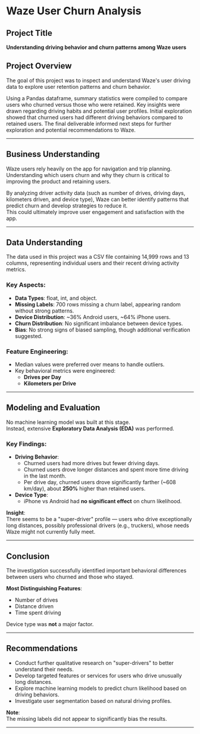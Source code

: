 # Waze User Churn Analysis

## Project Title
**Understanding driving behavior and churn patterns among Waze users**

## Project Overview
The goal of this project was to inspect and understand Waze's user driving data to explore user retention patterns and churn behavior.

Using a Pandas dataframe, summary statistics were compiled to compare users who churned versus those who were retained. Key insights were drawn regarding driving habits and potential user profiles. Initial exploration showed that churned users had different driving behaviors compared to retained users. The final deliverable informed next steps for further exploration and potential recommendations to Waze.

---

## Business Understanding
Waze users rely heavily on the app for navigation and trip planning.  
Understanding which users churn and why they churn is critical to improving the product and retaining users.  

By analyzing driver activity data (such as number of drives, driving days, kilometers driven, and device type), Waze can better identify patterns that predict churn and develop strategies to reduce it.  
This could ultimately improve user engagement and satisfaction with the app.

---

## Data Understanding
The data used in this project was a CSV file containing 14,999 rows and 13 columns, representing individual users and their recent driving activity metrics.

### Key Aspects:
- **Data Types**: float, int, and object.
- **Missing Labels**: 700 rows missing a churn label, appearing random without strong patterns.
- **Device Distribution**: ~36% Android users, ~64% iPhone users.
- **Churn Distribution**: No significant imbalance between device types.
- **Bias**: No strong signs of biased sampling, though additional verification suggested.

### Feature Engineering:
- Median values were preferred over means to handle outliers.
- Key behavioral metrics were engineered:
  - **Drives per Day**
  - **Kilometers per Drive**

---

## Modeling and Evaluation
No machine learning model was built at this stage.  
Instead, extensive **Exploratory Data Analysis (EDA)** was performed.

### Key Findings:
- **Driving Behavior**:
  - Churned users had more drives but fewer driving days.
  - Churned users drove longer distances and spent more time driving in the last month.
  - Per drive day, churned users drove significantly farther (~608 km/day), about **250%** higher than retained users.
- **Device Type**:
  - iPhone vs Android had **no significant effect** on churn likelihood.

**Insight**:  
There seems to be a "super-driver" profile — users who drive exceptionally long distances, possibly professional drivers (e.g., truckers), whose needs Waze might not currently fully meet.

---

## Conclusion
The investigation successfully identified important behavioral differences between users who churned and those who stayed.

**Most Distinguishing Features**:
- Number of drives
- Distance driven
- Time spent driving

Device type was **not** a major factor.

---

## Recommendations
- Conduct further qualitative research on "super-drivers" to better understand their needs.
- Develop targeted features or services for users who drive unusually long distances.
- Explore machine learning models to predict churn likelihood based on driving behaviors.
- Investigate user segmentation based on natural driving profiles.

**Note**:  
The missing labels did not appear to significantly bias the results.

---
